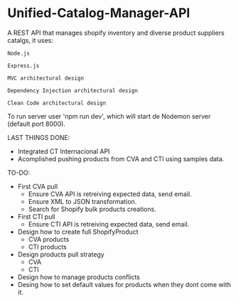 ﻿# Unified-Catalog-Manager-API

A REST API that manages shopify inventory and diverse product suppliers catalgs, it uses:
  
    Node.js
    
    Express.js
    
    MVC architectural design
    
    Dependency Injection architectural design
  
    Clean Code architectural design

To run server user 'npm run dev', which will start de Nodemon server (default port 8000).


LAST THINGS DONE:
- Integrated CT Internacional API
- Acomplished pushing products from CVA and CTI using samples data.


TO-DO:
- First CVA pull
  - Ensure CVA API is retreiving expected data, send email.
  - Ensure XML to JSON transformation.
  - Search for Shopify bulk products creations.
- First CTI pull
  - Ensure CTI API is retreiving expected data, send email.
- Design how to create full ShopifyProduct
  - CVA products
  - CTI products
- Design products pull strategy
  - CVA
  - CTI
- Design how to manage products conflicts
- Desing how to set default values for products when they dont come with it.
